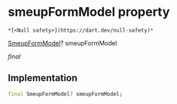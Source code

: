 


# smeupFormModel property




    *[<Null safety>](https://dart.dev/null-safety)*


[SmeupFormModel](../../smeup_models_widgets_smeup_form_model/SmeupFormModel-class.md)? smeupFormModel
  
_final_






## Implementation

```dart
final SmeupFormModel? smeupFormModel;


```







